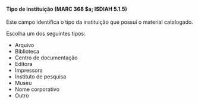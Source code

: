 #### Tipo de instituição (MARC 368 $a; ISDIAH 5.1.5)
Este campo identifica o tipo da instituição que possui o material catalogado.

Escolha um dos seguintes tipos:

- Arquivo
- Biblioteca
- Centro de documentação
- Editora
- Impressora
- Instituto de pesquisa
- Museu
- Nome corporativo
- Outro
